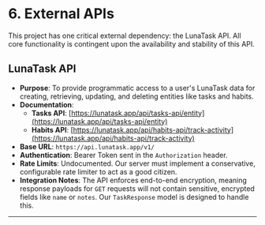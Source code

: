 # 6. External APIs

This project has one critical external dependency: the LunaTask API. All core functionality is contingent upon the availability and stability of this API.

## LunaTask API

*   **Purpose**: To provide programmatic access to a user's LunaTask data for creating, retrieving, updating, and deleting entities like tasks and habits.
*   **Documentation**:
    *   **Tasks API**: [https://lunatask.app/api/tasks-api/entity](https://lunatask.app/api/tasks-api/entity)
    *   **Habits API**: [https://lunatask.app/api/habits-api/track-activity](https://lunatask.app/api/habits-api/track-activity)
*   **Base URL**: `https://api.lunatask.app/v1/`
*   **Authentication**: Bearer Token sent in the `Authorization` header.
*   **Rate Limits**: Undocumented. Our server must implement a conservative, configurable rate limiter to act as a good citizen.
*   **Integration Notes**: The API enforces end-to-end encryption, meaning response payloads for `GET` requests will not contain sensitive, encrypted fields like `name` or `notes`. Our `TaskResponse` model is designed to handle this.

---